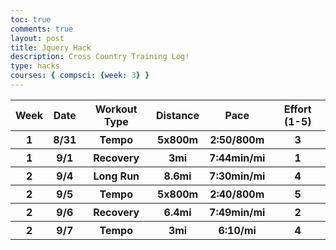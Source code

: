 ```yaml
---
toc: true
comments: true
layout: post
title: Jquery Hack
description: Cross Country Training Log!
type: hacks
courses: { compsci: {week: 3} }
---
```

<html>
    <body>
        <table class="table">
            <thead>
                <tr>
                    <th>Week</th>
                    <th>Date</th>
                    <th>Workout Type</th>
                    <th>Distance</th>
                    <th>Pace</th>
                    <th>Effort (1-5)</th>
                </tr>
            </thead>
            <tbody>
                <tr>
                    <th>1</th>
                    <th>8/31</th>
                    <th>Tempo</th>
                    <th>5x800m</th>
                    <th>2:50/800m</th>
                    <th>3</th>
                </tr>
                <tr>
                    <th>1</th>
                    <th>9/1</th>
                    <th>Recovery</th>
                    <th>3mi</th>
                    <th>7:44min/mi</th>
                    <th>1</th>
                </tr>
                <tr>
                    <th>2</th>
                    <th>9/4</th>
                    <th>Long Run</th>
                    <th>8.6mi</th>
                    <th>7:30min/mi</th>
                    <th>4</th>
                </tr>
                <tr>
                    <th>2</th>
                    <th>9/5</th>
                    <th>Tempo</th>
                    <th>5x800m</th>
                    <th>2:40/800m</th>
                    <th>5</th>
                </tr>
                <tr>
                    <th>2</th>
                    <th>9/6</th>
                    <th>Recovery </th>
                    <th>6.4mi</th>
                    <th>7:49min/mi</th>
                    <th>2</th>
                </tr>
                <tr>
                    <th>2</th>
                    <th>9/7</th>
                    <th>Tempo</th>
                    <th>3mi</th>
                    <th>6:10/mi</th>
                    <th>4</th>
                </tr>
            </tbody>
        </table>
    </body>
</html>